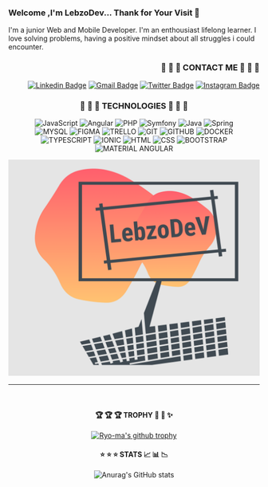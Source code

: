 ### Welcome ,I'm LebzoDev... Thank for Your Visit 👋 
I'm a junior Web and Mobile Developer. I'm an enthousiast lifelong learner. I love solving problems, having a positive mindset about all struggles i could encounter. 


### <div align="right"> :e-mail: :e-mail: :e-mail:  CONTACT ME :e-mail: :e-mail: :e-mail: <div/>
<div align="right">
 
[![Linkedin Badge](https://img.shields.io/badge/-Linkedin-blue?style=for-the-badge&logo=Linkedin&logoColor=white&link=https://www.linkedin.com/in/lebou-dieye-30843b174/)](https://www.linkedin.com/in/lebou-dieye-30843b174/)
[![Gmail Badge](https://img.shields.io/badge/-GMAIL-blue?style=for-the-badge&color=EA4335&logo=Gmail&logoColor=white&link=mailto:leboundiayee123@gmail.com)](mailto:leboundiayee123@gmail.com)
[![Twitter Badge](https://img.shields.io/badge/-Twitter-blue?style=for-the-badge&color=1DA1F2&logo=Twitter&logoColor=white&link=https://twitter.com/LebzoDev)](https://twitter.com/LebzoDevelopper)
[![Instagram Badge](https://img.shields.io/badge/-Instagram-purple?style=for-the-badge&color=E4405F&logo=instagram&logoColor=white&link=https://www.instagram.com/lebzo_dev/?hl=fr)](https://www.instagram.com/lebzo_dev/?hl=fr)
 </div>

### <div align="center">  :stars: :stars: :stars: TECHNOLOGIES :stars: :stars: :stars: </div>
<div align="center">
 
![JavaScript](https://img.shields.io/badge/-JavaScript-white?style=for-the-badge&logo=javascript&color=F7DF1E&labelColor=F7DF1E&logoColor=000000)
![Angular](https://img.shields.io/badge/-Angular-black?style=for-the-badge&logo=Angular&labelColor=DD0031&color=DD0031)
![PHP](https://img.shields.io/badge/-Php-black?style=for-the-badge&logo=php&labelColor=777BB4&color=777BB4&logoColor=ffffff)
![Symfony](https://img.shields.io/badge/-Symfony-black?style=for-the-badge&logo=Symfony&labelColor=000000&color=000000)
![Java](https://img.shields.io/badge/-Java-black?style=for-the-badge&logo=java&labelColor=007396&color=007396&logoColor=ffffff)
![Spring](https://img.shields.io/badge/-Spring-black?style=for-the-badge&logo=Spring&labelColor=6DB33F&color=6DB33F&logoColor=ffffff)
<br />
![MYSQL](https://img.shields.io/badge/-MYSQL-white?style=for-the-badge&logo=Mysql&color=4479A1&labelColor=4479A1&logoColor=ffffff)
![FIGMA](https://img.shields.io/badge/-FIGMA-white?style=for-the-badge&logo=Figma&color=F24E1E&labelColor=F24E1E&logoColor=ffffff)
![TRELLO](https://img.shields.io/badge/-TRELLO-white?style=for-the-badge&logo=Trello&color=0052CC&labelColor=0052CC&logoColor=ffffff)
![GIT](https://img.shields.io/badge/-GIT-white?style=for-the-badge&logo=Git&color=F05032&labelColor=F05032&logoColor=ffffff)
![GITHUB](https://img.shields.io/badge/-GITHUB-white?style=for-the-badge&logo=Github&color=181717&labelColor=181717&logoColor=ffffff)
![DOCKER](https://img.shields.io/badge/-DOCKER-white?style=for-the-badge&logo=Docker&color=2496ED&labelColor=2496ED&logoColor=ffffff)
<br/>
![TYPESCRIPT](https://img.shields.io/badge/-TypeScript-white?style=for-the-badge&logo=TypeScript&color=3178C6&labelColor=3178C6&logoColor=ffffff)
![IONIC](https://img.shields.io/badge/-IONIC-white?style=for-the-badge&logo=Ionic&color=3880FF&labelColor=3880FF&logoColor=ffffff)
![HTML](https://img.shields.io/badge/-HTML5-white?style=for-the-badge&logo=HTML5&color=ffffff&labelColor=E34F26&logoColor=ffffff)
![CSS](https://img.shields.io/badge/-CSS3-white?style=for-the-badge&logo=CSS3&color=1572B6&labelColor=1572B6&logoColor=ffffff)
![BOOTSTRAP](https://img.shields.io/badge/-BOOTSRAP-white?style=for-the-badge&logo=bootstrap&color=7952B3&labelColor=7952B3&logoColor=ffffff)
![MATERIAL ANGULAR](https://img.shields.io/badge/-MATERIAL_Angular-white?style=for-the-badge&logo=Material-ui&color=0081CB&labelColor=0081CB&logoColor=ffffff)
</div>

![Alt Text](https://github.com/LebzoDev/LebzoDev/blob/main/Best.png)

<hr>
<br/>
<!--
**LebzoDev/LebzoDev** is a ✨ _special_ ✨ repository because its `README.md` (this file) appears on your GitHub profile.
Here are some ideas to get you started:
-->

<!--div align="center"> 
[![Naereen's top languages](https://github-readme-stats.vercel.app/api/top-langs/?username=Lebzodev&theme=red-yellow)](https://github.com/anuraghazra/github-readme-stats)
</div
-->

####  <div align="center">  :trophy:  :trophy:  :trophy: TROPHY :tada: :confetti_ball: :sparkles: </div>
<div align="center">
 
[![Ryo-ma's github trophy](https://github-profile-trophy.vercel.app/?username=Lebzodev&row=1)](https://github.com/ryo-ma/github-profile-trophy)
</div>

#### <div align="center"> :star:  :star:  :star: STATS  :chart_with_upwards_trend: :bar_chart: :chart_with_downwards_trend: </div>
<div align="center"> 
 
![Anurag's GitHub stats](https://github-readme-stats.vercel.app/api?username=LebzoDev&show_icons=true&theme=radical)
 </div>
